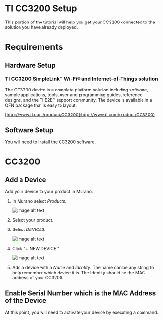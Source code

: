 # TI CC3200 Setup

This portion of the tutorial will help you get your CC3200 connected to the solution you have already deployed.

# Requirements

## Hardware Setup

### TI CC3200 SimpleLink™ Wi-Fi® and Internet-of-Things solution

The CC3200 device is a complete platform solution including software, sample applications, tools, user and programming guides, reference designs, and the TI E2E™ support community. The device is available in a QFN package that is easy to layout.

[http://www.ti.com/product/CC3200](http://www.ti.com/product/CC3200)

## Software Setup 

You will need to install the CC3200 software.


# CC3200

## Add a Device

Add your device to your product in Murano.

1. In Murano select *Products*.

   ![image alt text](../assets/products_tab.png)

2. Select your product.

3. Select *DEVICES*.

   ![image alt text](../assets/devices_tab.png)

4. Click "+ NEW DEVICE."

   ![image alt text](../assets/new_device_popup.png)

5. Add a device with a *Name* and *Identity*. The name can be any string to help remember which device it is. The Identity should be the MAC address of your CC3200.

## Enable Serial Number which is the MAC Address of the Device

At this point, you will need to activate your device by executing a command.

